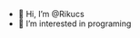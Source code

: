- 👋 Hi, I’m @Rikucs
- 👀 I’m interested in programing 



<!---
Rikucs/Rikucs is a ✨ special ✨ repository because its `README.md` (this file) appears on your GitHub profile.
You can click the Preview link to take a look at your changes.
--->
